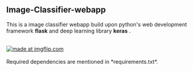 ## Image-Classifier-webapp
This is a image classifier webapp build upon python's web development framework **flask** and deep learning library **keras** .


<br>
<a href="https://imgflip.com/gif/3dcl7q"><img src="https://i.imgflip.com/3dcl7q.gif" title="made at imgflip.com"/></a>


<br>
<br>
Required dependencies are mentioned in *requirements.txt*.


